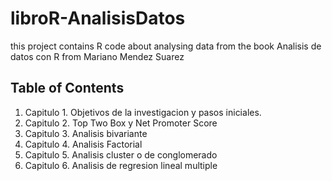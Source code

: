# libroR-AnalisisDatos
this project contains R code about analysing data from the book Analisis de datos con R from Mariano Mendez Suarez

## Table of Contents
1. Capitulo 1. Objetivos de la investigacion y pasos iniciales.
2. Capitulo 2. Top Two Box y Net Promoter Score
3. Capitulo 3. Analisis bivariante
4. Capitulo 4. Analisis Factorial
5. Capitulo 5. Analisis cluster o de conglomerado
6. Capitulo 6. Analisis de regresion lineal multiple
